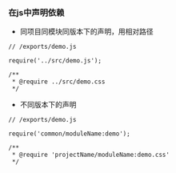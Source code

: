 ### 在js中声明依赖
* 同项目同模块同版本下的声明，用相对路径

```
// /exports/demo.js

require('../src/demo.js');

/**
 * @require ../src/demo.css
 */
 ```

* 不同版本下的声明

```
// /exports/demo.js

require('common/moduleName:demo');

/**
 * @require 'projectName/moduleName:demo.css'
 */
```